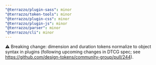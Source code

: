 ```yaml
---
"@terrazzo/plugin-sass": minor
"@terrazzo/token-tools": minor
"@terrazzo/plugin-css": minor
"@terrazzo/plugin-js": minor
"@terrazzo/parser": minor
"@terrazzo/cli": minor
---
```


⚠️ Breaking change: dimension and duration tokens normalize to object syntax in plugins (following upcoming changes in DTCG spec; see https://github.com/design-tokens/community-group/pull/244).
